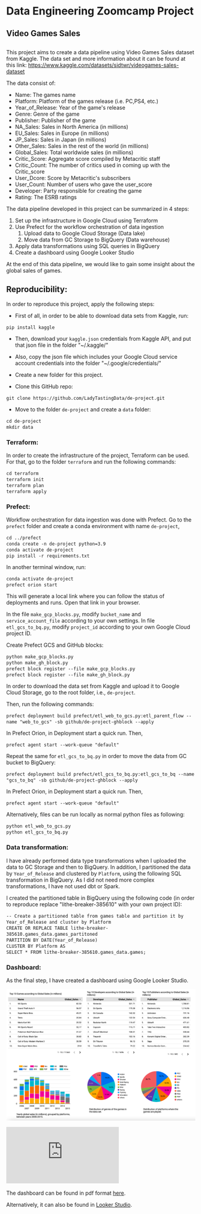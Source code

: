 # Data Engineering Zoomcamp Project
## Video Games Sales

##

This project aims to create a data pipeline using Video Games Sales dataset from Kaggle. The data set and more information about it can be found at this link: https://www.kaggle.com/datasets/sidtwr/videogames-sales-dataset

The data consist of:

- Name: The games name
- Platform: Platform of the games release (i.e. PC,PS4, etc.)
- Year_of_Release: Year of the game's release
- Genre: Genre of the game
- Publisher: Publisher of the game
- NA_Sales: Sales in North America (in millions)
- EU_Sales: Sales in Europe (in millions)
- JP_Sales: Sales in Japan (in millions)
- Other_Sales: Sales in the rest of the world (in millions)
- Global_Sales: Total worldwide sales (in millions)
- Critic_Score: Aggregate score compiled by Metacritic staff
- Critic_Count: The number of critics used in coming up with the Critic_score
- User_Dcore: Score by Metacritic's subscribers
- User_Count: Number of users who gave the user_score
- Developer: Party responsible for creating the game
- Rating: The ESRB ratings

The data pipeline developed in this project can be summarized in 4 steps:
<ol>
<li> Set up the infrastructure in Google Cloud using Terraform
<li> Use Prefect for the workflow orchestration of data ingestion
<ol>
<li> Upload data to Google Cloud Storage (Data lake)
<li> Move data from GC Storage to BigQuery (Data warehouse)
</ol>
<li> Apply data transformations using SQL queries in BigQuery
<li> Create a dashboard using Google Looker Studio
</ol>

At the end of this data pipeline, we would like to gain some insight about the global sales of games.


## Reproducibility:

In order to reproduce this project, apply the following steps:

- First of all, in order to be able to download data sets from Kaggle, run:
```
pip install kaggle
```
- Then, download your `kaggle.json` credentials from Kaggle API, and put that json file in the folder "~/.kaggle/"

- Also, copy the json file which includes your Google Cloud service account credentials into the folder "~/.google/credentials/"

- Create a new folder for this project.

- Clone this GitHub repo:
```
git clone https://github.com/LadyTastingData/de-project.git
```

- Move to the folder `de-project` and create a `data` folder:
```
cd de-project
mkdir data
```


### Terraform:
In order to create the infrastructure of the project, Terraform can be used. For that, go to the folder `terraform` and run the following commands:
```
cd terraform
terraform init
terraform plan 
terraform apply
```

### Prefect:
Workflow orchestration for data ingestion was done with Prefect.
Go to the `prefect` folder and create a conda environment with name `de-project`, 
```
cd ../prefect
conda create -n de-project python=3.9
conda activate de-project
pip install -r requirements.txt
```

In another terminal window, run:
```
conda activate de-project
prefect orion start
```
This will generate a local link where you can follow the status of deployments and runs. Open that link in your browser.

In the file `make_gcp_blocks.py`, modify `bucket_name` and `service_account_file` according to your own settings.
In file `etl_gcs_to_bq.py`, modify `project_id` according to your own Google Cloud project ID.

Create Prefect GCS and GitHub blocks:
```
python make_gcp_blocks.py 
python make_gh_block.py
prefect block register --file make_gcp_blocks.py 
prefect block register --file make_gh_block.py
```

In order to download the data set from Kaggle and upload it to Google Cloud Storage, go to the root folder, i.e., `de-project`.

Then, run the following commands:
```
prefect deployment build prefect/etl_web_to_gcs.py:etl_parent_flow --name "web_to_gcs" -sb github/de-project-ghblock --apply
```
In Prefect Orion, in Deployment start a quick run. Then,
```
prefect agent start --work-queue "default"
```

Repeat the same for `etl_gcs_to_bq.py` in order to move the data from GC bucket to BigQuery:
```
prefect deployment build prefect/etl_gcs_to_bq.py:etl_gcs_to_bq --name "gcs_to_bq" -sb github/de-project-ghblock --apply
```
In Prefect Orion, in Deployment start a quick run. Then,
```
prefect agent start --work-queue "default"
```

Alternatively, files can be run locally as normal python files as following:

```
python etl_web_to_gcs.py
python etl_gcs_to_bq.py
```

### Data transformation:
I have already performed data type transformations when I uploaded the data to GC Storage and then to BigQuery. In addition, I partitioned the data by `Year_of_Release` and clustered by `Platform`, using the following SQL transformation in BigQuery. As I did not need more complex transformations, I have not used dbt or Spark.

I created the partitioned table in BigQuery using the following code (in order to reproduce replace "lithe-breaker-385610" with your own project ID):

```
-- Create a partitioned table from games table and partition it by Year_of_Release and cluster by Platform
CREATE OR REPLACE TABLE lithe-breaker-385610.games_data.games_partitoned
PARTITION BY DATE(Year_of_Release)
CLUSTER BY Platform AS
SELECT * FROM lithe-breaker-385610.games_data.games;
```

### Dashboard:

As the final step, I have created a dashboard using Google Looker Studio.

<p align="center">
<img src="games_data_analysis.png" width="1000">
</p>


<object data="https://github.com/LadyTastingData/de-project/blob/main/games_data_analysis.pdf" type="application/pdf" width="700px" height="700px">
    <embed src="https://github.com/LadyTastingData/de-project/blob/main/games_data_analysis.pdf">
        <p>The dashboard can be found in pdf format <a href="https://github.com/LadyTastingData/de-project/blob/main/games_data_analysis.pdf">here</a>.</p>
    </embed>
</object>


Alternatively, it can also be found in [Looker Studio](https://lookerstudio.google.com/reporting/ce18b05c-e1f7-4479-b056-c084bc77c3b5).



